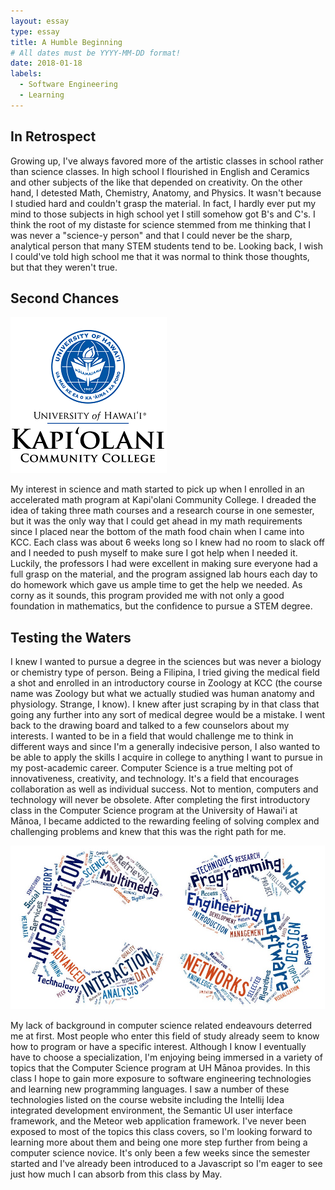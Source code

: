 ```yaml
---
layout: essay
type: essay
title: A Humble Beginning
# All dates must be YYYY-MM-DD format!
date: 2018-01-18
labels:
  - Software Engineering
  - Learning
---
```


## In Retrospect

Growing up, I've always favored more of the artistic classes in school rather than science classes. In high school I flourished in English and Ceramics and other subjects of the like that depended on creativity. On the other hand, I detested Math, Chemistry, Anatomy, and Physics. It wasn't because I studied hard and couldn't grasp the material. In fact, I hardly ever put my mind to those subjects in high school yet I still somehow got B's and C's. I think the root of my distaste for science stemmed from me thinking that I was never a "science-y person" and that I could never be the sharp, analytical person that many STEM students tend to be. Looking back, I wish I could've told high school me that it was normal to think those thoughts, but that they weren't true.

## Second Chances

<img class="ui small right floated rounded image" src="../images/kapiolani.png">

My interest in science and math started to pick up when I enrolled in an accelerated math program at Kapi'olani Community College. I dreaded the idea of taking three math courses and a research course in one semester, but it was the only way that I could get ahead in my math requirements since I placed near the bottom of the math food chain when I came into KCC. Each class was about 6 weeks long so I knew had no room to slack off and I needed to push myself to make sure I got help when I needed it. Luckily, the professors I had were excellent in making sure everyone had a full grasp on the material, and the program assigned lab hours each day to do homework which gave us ample time to get the help we needed. As corny as it sounds, this program provided me with not only a good foundation in mathematics, but the confidence to pursue a STEM degree.

## Testing the Waters

I knew I wanted to pursue a degree in the sciences but was never a biology or chemistry type of person. Being a Filipina, I tried giving the medical field a shot and enrolled in an introductory course in Zoology at KCC (the course name was Zoology but what we actually studied was human anatomy and physiology. Strange, I know). I knew after just scraping by in that class that going any further into any sort of medical degree would be a mistake. I went back to the drawing board and talked to a few counselors about my interests. I wanted to be in a field that would challenge me to think in different ways and since I'm a generally indecisive person, I also wanted to be able to apply the skills I acquire in college to anything I want to pursue in my post-academic career. Computer Science is a true melting pot of innovativeness, creativity, and technology. It's a field that encourages collaboration as well as individual success. Not to mention, computers and technology will never be obsolete. After completing the first introductory class in the Computer Science program at the University of Hawai'i at Mānoa, I became addicted to the rewarding feeling of solving complex and challenging problems and knew that this was the right path for me.

<img class="ui small left floated rounded image" src="../images/CS.jpg">

My lack of background in computer science related endeavours deterred me at first. Most people who enter this field of study already seem to know how to program or have a specific interest. Although I know I eventually have to choose a specialization, I'm enjoying being immersed in a variety of topics that the Computer Science program at UH Mānoa provides. In this class I hope to gain more exposure to software engineering technologies and learning new programming languages. I saw a number of these technologies listed on the course website including the Intellij Idea integrated development environment, the Semantic UI user interface framework, and the Meteor web application framework. I've never been exposed to most of the topics this class covers, so I'm looking forward to learning more about them and being one more step further from being a computer science novice. It's only been a few weeks since the semester started and I've already been introduced to a Javascript so I'm eager to see just how much I can absorb from this class by May.
